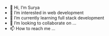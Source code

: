 - 👋 Hi, I’m Surya 
- 👀 I’m interested in web development 
- 🌱 I’m currently learning full stack development 
- 💞️ I’m looking to collaborate on ...
- 📫 How to reach me ...

<!---
Surya-listener-cse/Surya-listener-cse is a ✨ special ✨ repository because its `README.md` (this file) appears on your GitHub profile.
You can click the Preview link to take a look at your changes.
--->

